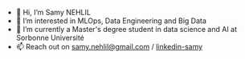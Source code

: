 - 👋 Hi, I’m Samy NEHLIL
- 👀 I’m interested in MLOps, Data Engineering and Big Data
- 🌱 I’m currently a Master's degree student in data science and AI at Sorbonne Université
- 📫 Reach out on samy.nehlil@gmail.com / <a href='https://www.linkedin.com/in/samy-nehlil-985a3b188?lipi=urn%3Ali%3Apage%3Ad_flagship3_profile_view_base_contact_details%3BZz2UDGUYRfqVFOkkKoe1gg%3D%3D'>linkedin-samy</a>
<!---
samynhl/samynhl is a ✨ special ✨ repository because its `README.md` (this file) appears on your GitHub profile.
You can click the Preview link to take a look at your changes.
--->

